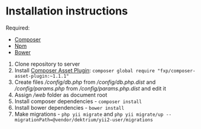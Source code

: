 # Installation instructions
Required:
* [Composer](https://getcomposer.org/)
* [Npm](https://www.npmjs.com/)
* [Bower](https://bower.io/)



1. Clone repository to server
2. Install [Composer Asset Plugin](https://github.com/fxpio/composer-asset-plugin):
`composer global require "fxp/composer-asset-plugin:~1.1.1"`
3. Create files */config/db.php* from */config/db.php.dist* and */config/params.php* from */config/params.php.dist* and edit it
4. Assign */web* folder as document root
5. Install composer dependencies - `composer install`
6. Install bower dependencies - `bower install`
7. Make migrations - `php yii migrate` and `php yii migrate/up --migrationPath=@vendor/dektrium/yii2-user/migrations`